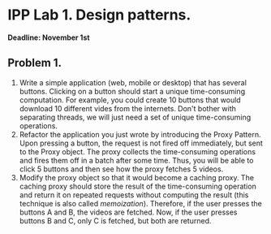 IPP Lab 1. Design patterns.
===
**Deadline: November 1st**

Problem 1.
---

1. Write a simple application (web, mobile or desktop) that has several buttons.
  Clicking on a button should start a unique time-consuming computation.
  For example, you could create 10 buttons that would download 10 different vides from the internets.
  Don't bother with separating threads, we will just need a set of unique time-consuming operations.
2. Refactor the application you just wrote by introducing the Proxy Pattern.
  Upon pressing a button, the request is not fired off immediately, but sent to the Proxy object.
  The proxy collects the time-consuming operations and fires them off in a batch after some time.
  Thus, you will be able to click 5 buttons and then see how the proxy fetches 5 videos.
3. Modify the proxy object so that it would become a caching proxy.
  The caching proxy should store the result of the time-consuming operation and return it on repeated requests without computing the result (this technique is also called *memoization*).
  Therefore, if the user presses the buttons A and B, the videos are fetched. Now, if the user presses buttons B and C, only C is fetched, but both are returned.



